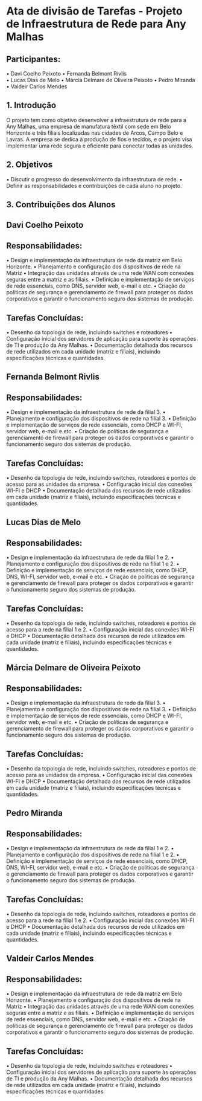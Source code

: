 # Ata de divisão de Tarefas - Projeto de Infraestrutura de Rede para Any Malhas


## Participantes:
•	Davi Coelho Peixoto 
•	Fernanda Belmont Rivlis  
•	Lucas Dias de Melo 
•	Márcia Delmare de Oliveira Peixoto 
•	Pedro Miranda 
•	Valdeir Carlos Mendes 

## 1. Introdução
O projeto tem como objetivo desenvolver a infraestrutura de rede para a Any Malhas, uma empresa de manufatura têxtil com sede em Belo Horizonte e três filiais localizadas nas cidades de Arcos, Campo Belo e Lavras. A empresa se dedica à produção de fios e tecidos, e o projeto visa implementar uma rede segura e eficiente para conectar todas as unidades.

## 2. Objetivos 
•	Discutir o progresso do desenvolvimento da infraestrutura de rede.
•	Definir as responsabilidades e contribuições de cada aluno no projeto.

## 3. Contribuições dos Alunos

## Davi Coelho Peixoto
## Responsabilidades:
•	Design e implementação da infraestrutura de rede da matriz em Belo Horizonte.
•	Planejamento e configuração dos dispositivos de rede na Matriz
•	Integração das unidades através de uma rede WAN com conexões seguras entre a matriz e as filiais.
•	Definição e implementação de serviços de rede essenciais, como DNS, servidor web, e-mail e etc.
•	Criação de políticas de segurança e gerenciamento de firewall para proteger os dados corporativos e garantir o funcionamento seguro dos sistemas de produção.
## Tarefas Concluídas:
•	Desenho da topologia de rede, incluindo switches e roteadores 
•	Configuração inicial dos servidores de aplicação para suporte às operações de TI e produção da Any Malhas.
•	Documentação detalhada dos recursos de rede utilizados em cada unidade (matriz e filiais), incluindo especificações técnicas e quantidades.

## Fernanda Belmont Rivlis
## Responsabilidades:
•	Design e implementação da infraestrutura de rede da filial 3.
•	Planejamento e configuração dos dispositivos de rede na filial 3.
•	Definição e implementação de serviços de rede essenciais, como DHCP  e WI-FI, servidor web, e-mail e etc.
•	Criação de políticas de segurança e gerenciamento de firewall para proteger os dados corporativos e garantir o funcionamento seguro dos sistemas de produção.
## Tarefas Concluídas:
•	Desenho da topologia de rede, incluindo switches, roteadores e pontos de acesso para as unidades da empresa.
•	Configuração inicial das conexões WI-FI e DHCP
•	Documentação detalhada dos recursos de rede utilizados em cada unidade (matriz e filiais), incluindo especificações técnicas e quantidades.

## Lucas Dias de Melo 
## Responsabilidades:
•	Design e implementação da infraestrutura de rede da filial 1 e 2.
•	Planejamento e configuração dos dispositivos de rede na filial 1 e 2.
•	Definição e implementação de serviços de rede essenciais, como DHCP, DNS, WI-FI, servidor web, e-mail e etc.
•	Criação de políticas de segurança e gerenciamento de firewall para proteger os dados corporativos e garantir o funcionamento seguro dos sistemas de produção.
## Tarefas Concluídas:
•	Desenho da topologia de rede, incluindo switches, roteadores e pontos de acesso para a rede na filial 1 e 2.
•	Configuração inicial das conexões WI-FI e DHCP
•	Documentação detalhada dos recursos de rede utilizados em cada unidade (matriz e filiais), incluindo especificações técnicas e quantidades.

## Márcia Delmare de Oliveira Peixoto 
## Responsabilidades:
•	Design e implementação da infraestrutura de rede da filial 3.
•	Planejamento e configuração dos dispositivos de rede na filial 3.
•	Definição e implementação de serviços de rede essenciais, como DHCP  e WI-FI, servidor web, e-mail e etc.
•	Criação de políticas de segurança e gerenciamento de firewall para proteger os dados corporativos e garantir o funcionamento seguro dos sistemas de produção.
## Tarefas Concluídas:
•	Desenho da topologia de rede, incluindo switches, roteadores e pontos de acesso para as unidades da empresa.
•	Configuração inicial das conexões WI-FI e DHCP
•	Documentação detalhada dos recursos de rede utilizados em cada unidade (matriz e filiais), incluindo especificações técnicas e quantidades.

## Pedro Miranda 
## Responsabilidades:
•	Design e implementação da infraestrutura de rede da filial 1 e 2.
•	Planejamento e configuração dos dispositivos de rede na filial 1 e 2.
•	Definição e implementação de serviços de rede essenciais, como DHCP, DNS, WI-FI, servidor web, e-mail e etc.
•	Criação de políticas de segurança e gerenciamento de firewall para proteger os dados corporativos e garantir o funcionamento seguro dos sistemas de produção.
## Tarefas Concluídas:
•	Desenho da topologia de rede, incluindo switches, roteadores e pontos de acesso para a rede na filial 1 e 2.
•	Configuração inicial das conexões WI-FI e DHCP
•	Documentação detalhada dos recursos de rede utilizados em cada unidade (matriz e filiais), incluindo especificações técnicas e quantidades.

## Valdeir Carlos Mendes 
## Responsabilidades:
•	Design e implementação da infraestrutura de rede da matriz em Belo Horizonte.
•	Planejamento e configuração dos dispositivos de rede na Matriz
•	Integração das unidades através de uma rede WAN com conexões seguras entre a matriz e as filiais.
•	Definição e implementação de serviços de rede essenciais, como DNS, servidor web, e-mail e etc.
•	Criação de políticas de segurança e gerenciamento de firewall para proteger os dados corporativos e garantir o funcionamento seguro dos sistemas de produção.
## Tarefas Concluídas:
•	Desenho da topologia de rede, incluindo switches e roteadores 
•	Configuração inicial dos servidores de aplicação para suporte às operações de TI e produção da Any Malhas.
•	Documentação detalhada dos recursos de rede utilizados em cada unidade (matriz e filiais), incluindo especificações técnicas e quantidades.
